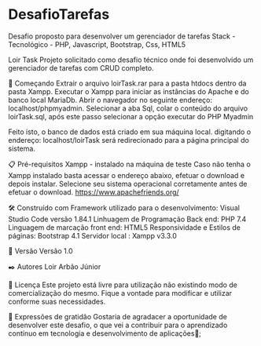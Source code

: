 # DesafioTarefas
Desafio proposto para desenvolver um gerenciador de tarefas
Stack - Tecnológico - PHP, Javascript, Bootstrap, Css, HTML5



Loir Task
Projeto solicitado como desafio técnico onde foi desenvolvido um gerenciador de tarefas com CRUD completo.

🚀 Começando
Extrair o arquivo loirTask.rar para a pasta htdocs dentro da pasta Xampp.
Executar o Xampp para iniciar as instâncias do Apache e do banco local MariaDb.
Abrir o navegador no seguinte endereço: localhost/phpmyadmin.
Selecionar a aba Sql, colar o conteúdo do arquivo loirTask.sql, após este passo selecionar a opção executar do PHP Myadmin

Feito isto, o banco de dados está criado em sua máquina local.
digitando o endereço: localhost/loirTask será redirecionado para a página principal do sistema.

📋 Pré-requisitos
Xampp - instalado na máquina de teste
Caso não tenha o Xampp instalado basta acessar o endereço abaixo, efetuar o download e depois instalar.
Selecione seu sistema operacional corretamente antes de efetuar o download.
https://www.apachefriends.org/

🛠️ Construído com
Framework utilizado para o desenvolvimento: Visual Studio Code versão 1.84.1
Linhuagem de Programação Back end: PHP 7.4
Linguagem de marcação front end: HTML5
Responsividade e Estilos de páginas: Bootstrap 4.1
Servidor local : Xampp v3.3.0

📌 Versão
Versão 1.0 

✒️ Autores
Loir Arbão Júnior


📄 Licença
Este projeto está livre para utilização não existindo modo de comercialização do mesmo. Fique a vontade para modificar e utilizar conforme suas necessidades.

🎁 Expressões de gratidão
Gostaria de agradacer a oportunidade de desenvolver este desafio, o que vei a contribuir para o aprendizado contínuo em tecnologia e desenvolvimento de aplicações📢;


